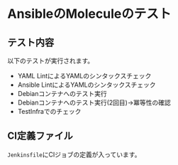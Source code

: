# AnsibleのMoleculeのテスト

## テスト内容

以下のテストが実行されます。

- YAML LintによるYAMLのシンタックスチェック
- Ansible LintによるYAMLのシンタックスチェック
- Debianコンテナへのテスト実行
- Debianコンテナへのテスト実行(2回目)→冪等性の確認
- TestInfraでのチェック

## CI定義ファイル

`Jenkinsfile`にCIジョブの定義が入っています。

